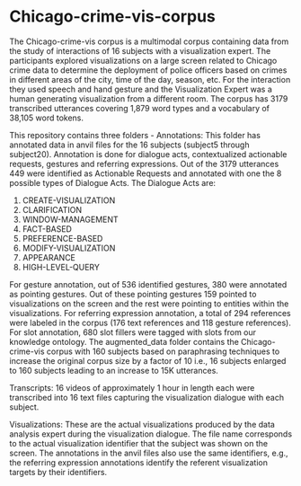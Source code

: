 # Chicago-crime-vis-corpus
The Chicago-crime-vis corpus is a multimodal corpus containing data from the study of interactions of 16 subjects with a visualization expert. The participants explored visualizations on a large screen related to Chicago crime data to determine the deployment of police officers based on crimes in different areas of the city, time of the day, season, etc. For the interaction they used speech and hand gesture and the Visualization Expert was a human generating visualization from a different room. The corpus has 3179 transcribed utterances covering 1,879 word types and a vocabulary of 38,105 word tokens. 

This repository contains three folders -
Annotations: 
This folder has annotated data in anvil files for the 16 subjects (subject5 through subject20). Annotation is done for dialogue acts, contextualized actionable requests, gestures and referring expressions. Out of the 3179 utterances 449 were identified as Actionable Requests and annotated with one the 8 possible types of Dialogue Acts. 
The Dialogue Acts are:
1.	CREATE-VISUALIZATION
2.	CLARIFICATION
3.	WINDOW-MANAGEMENT
4.	FACT-BASED
5.	PREFERENCE-BASED
6.	MODIFY-VISUALIZATION
7.	APPEARANCE
8.	HIGH-LEVEL-QUERY

For gesture annotation, out of 536 identified gestures, 380 were annotated as pointing gestures. Out of these pointing gestures 159 pointed to visualizations on the screen and the rest were pointing to entities within the visualizations. 
For referring expression annotation, a total of 294 references were labeled in the corpus (176 text references and 118 gesture references). 
For slot annotation, 680 slot fillers were tagged with slots from our knowledge ontology.
The augmented_data folder contains the Chicago-crime-vis corpus with 160 subjects based on paraphrasing techniques to increase the original corpus size by a factor of 10 i.e., 16 subjects enlarged to 160 subjects leading to an increase to 15K utterances. 

Transcripts:
16 videos of approximately 1 hour in length each were transcribed into 16 text files capturing the visualization dialogue with each subject. 

Visualizations:
These are the actual visualizations produced by the data analysis expert during the visualization dialogue. The file name corresponds to the actual visualization identifier that the subject was shown on the screen. The annotations in the anvil files also use the same identifiers, e.g., the referring expression annotations identify the referent visualization targets by their identifiers.



